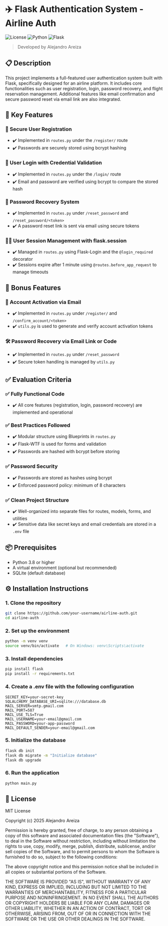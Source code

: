 # ✈️ Flask Authentication System - Airline Auth

![License](https://img.shields.io/badge/license-MIT-blue.svg)
![Python](https://img.shields.io/badge/python-3.8+-orange.svg)
![Flask](https://img.shields.io/badge/flask-latest-green.svg)

> Developed by Alejandro Areiza

## 📋 Description

This project implements a full-featured user authentication system built with Flask, specifically designed for an airline platform. It includes core functionalities such as user registration, login, password recovery, and flight reservation management. Additional features like email confirmation and secure password reset via email link are also integrated.

## 🚀 Key Features

### 🔐 Secure User Registration
- ✔️ Implemented in `routes.py` under the `/register/` route
- ✔️ Passwords are securely stored using bcrypt hashing

### 🔑 User Login with Credential Validation
- ✔️ Implemented in `routes.py` under the `/login/` route
- ✔️ Email and password are verified using bcrypt to compare the stored hash

### 🔁 Password Recovery System
- ✔️ Implemented in `routes.py` under `/reset_password` and `/reset_password/<token>`
- ✔️ A password reset link is sent via email using secure tokens

### 🧑‍💼 User Session Management with flask.session
- ✔️ Managed in `routes.py` using Flask-Login and the `@login_required` decorator
- ✔️ Sessions expire after 1 minute using `@routes.before_app_request` to manage timeouts

## 🎁 Bonus Features

### 📧 Account Activation via Email
- ✔️ Implemented in `routes.py` under `/register/` and `/confirm_account/<token>`
- ✔️ `utils.py` is used to generate and verify account activation tokens

### 🛠️ Password Recovery via Email Link or Code
- ✔️ Implemented in `routes.py` under `/reset_password`
- ✔️ Secure token handling is managed by `utils.py`

## ✅ Evaluation Criteria

### ✅ Fully Functional Code
- ✔️ All core features (registration, login, password recovery) are implemented and operational

### ✅ Best Practices Followed
- ✔️ Modular structure using Blueprints in `routes.py`
- ✔️ Flask-WTF is used for forms and validation
- ✔️ Passwords are hashed with bcrypt before storing

### ✅ Password Security
- ✔️ Passwords are stored as hashes using bcrypt
- ✔️ Enforced password policy: minimum of 8 characters

### ✅ Clean Project Structure
- ✔️ Well-organized into separate files for routes, models, forms, and utilities
- ✔️ Sensitive data like secret keys and email credentials are stored in a `.env` file

## 📦 Prerequisites

- Python 3.8 or higher
- A virtual environment (optional but recommended)
- SQLite (default database)

## ⚙️ Installation Instructions

### 1. Clone the repository

```bash
git clone https://github.com/your-username/airline-auth.git
cd airline-auth
```

### 2. Set up the environment

```bash
python -m venv venv
source venv/bin/activate   # On Windows: venv\Scripts\activate
```

### 3. Install dependencies

```bash
pip install flask
pip install -r requirements.txt
```

### 4. Create a .env file with the following configuration

```env
SECRET_KEY=your-secret-key
SQLALCHEMY_DATABASE_URI=sqlite:///database.db
MAIL_SERVER=smtp.gmail.com
MAIL_PORT=587
MAIL_USE_TLS=True
MAIL_USERNAME=your-email@gmail.com
MAIL_PASSWORD=your-app-password
MAIL_DEFAULT_SENDER=your-email@gmail.com
```

### 5. Initialize the database

```bash
flask db init
flask db migrate -m "Initialize database"
flask db upgrade
```

### 6. Run the application

```bash
python main.py
```

## 📄 License

MIT License

Copyright (c) 2025 Alejandro Areiza

Permission is hereby granted, free of charge, to any person obtaining a copy
of this software and associated documentation files (the "Software"), to deal
in the Software without restriction, including without limitation the rights
to use, copy, modify, merge, publish, distribute, sublicense, and/or sell
copies of the Software, and to permit persons to whom the Software is
furnished to do so, subject to the following conditions:

The above copyright notice and this permission notice shall be included in all
copies or substantial portions of the Software.

THE SOFTWARE IS PROVIDED "AS IS", WITHOUT WARRANTY OF ANY KIND, EXPRESS OR
IMPLIED, INCLUDING BUT NOT LIMITED TO THE WARRANTIES OF MERCHANTABILITY,
FITNESS FOR A PARTICULAR PURPOSE AND NONINFRINGEMENT. IN NO EVENT SHALL THE
AUTHORS OR COPYRIGHT HOLDERS BE LIABLE FOR ANY CLAIM, DAMAGES OR OTHER
LIABILITY, WHETHER IN AN ACTION OF CONTRACT, TORT OR OTHERWISE, ARISING FROM,
OUT OF OR IN CONNECTION WITH THE SOFTWARE OR THE USE OR OTHER DEALINGS IN THE
SOFTWARE.
